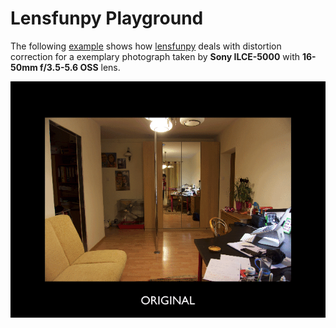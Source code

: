 # Lensfunpy Playground

The following [example](correct.py) shows how [lensfunpy](https://github.com/letmaik/lensfunpy) deals with distortion correction for a exemplary photograph taken by **Sony ILCE-5000** with **16-50mm f/3.5-5.6 OSS** lens.

![results](lensfunpy.gif)